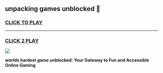 
## unpacking games unblocked 👋
<h3>
<a href="https://premium.freeplayer.one?title=unpacking_games_unblocked&ref=13F">CLICK TO PLAY</a></h3>
<hr>

<h3>
<a href="https://premium.freeplayer.one?title=unpacking_games_unblocked&ref=13F">CLICK 2 PLAY</a>
  
</h3>

<a href="https://premium.freeplayer.one?title=unpacking_games_unblocked&ref=12F/"><img src="https://clearcache.store/games.png"></a>


**worlds hardest game unblocked: Your Gateway to Fun and Accessible Online Gaming**
